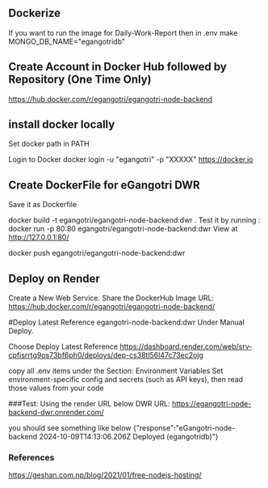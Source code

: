 ## Dockerize

If you want to run the image for Daily-Work-Report then
in .env
make 
MONGO_DB_NAME="egangotridb"

## Create Account in Docker Hub followed by Repository (One Time Only)

https://hub.docker.com/r/egangotri/egangotri-node-backend

## install docker locally
Set docker path in PATH

Login to Docker
docker login -u "egangotri" -p "XXXXX" https://docker.io

## Create DockerFile for eGangotri DWR
Save it as Dockerfile

docker build -t egangotri/egangotri-node-backend:dwr .
Test it by running :
docker run -p 80:80 egangotri/egangotri-node-backend:dwr
View at
http://127.0.0.1:80/

docker push egangotri/egangotri-node-backend:dwr

## Deploy on Render
Create a New Web Service.
Share the DockerHub Image URL:
https://hub.docker.com/r/egangotri/egangotri-node-backend/

#Deploy Latest Reference
egangotri-node-backend:dwr
Under Manual Deploy. 

Choose Deploy Latest Reference
https://dashboard.render.com/web/srv-cpfisrrtg9os73bf6ph0/deploys/dep-cs38tl56l47c73ec2ojg

copy all .env items under the Section:
Environment Variables
Set environment-specific config and secrets (such as API keys), then read those values from your code



###Test:
Using the render URL below 
DWR URL: https://egangotri-node-backend-dwr.onrender.com/

you should see something like below
{"response":"eGangotri-node-backend 2024-10-09T14:13:06.206Z Deployed (egangotridb)"}

### References
https://geshan.com.np/blog/2021/01/free-nodejs-hosting/


